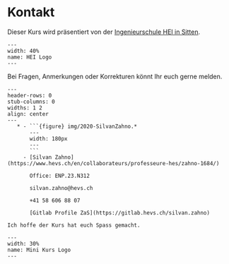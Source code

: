 # Kontakt

Dieser Kurs wird präsentiert von der [Ingenieurschule HEI in Sitten](https://hevs.ch).


```{figure} img/hei-defr.svg
---
width: 40%
name: HEI Logo
---
```

Bei Fragen, Anmerkungen oder Korrekturen könnt Ihr euch gerne melden.

````{list-table}
---
header-rows: 0
stub-columns: 0
widths: 1 2
align: center
---
   * - ```{figure} img/2020-SilvanZahno.*
       ---
       width: 180px
       ---
       ```
     - [Silvan Zahno](https://www.hevs.ch/en/collaborateurs/professeure-hes/zahno-1684/)

       Office: ENP.23.N312

       silvan.zahno@hevs.ch

       +41 58 606 88 07

       [Gitlab Profile ZaS](https://gitlab.hevs.ch/silvan.zahno)

````

```{important}
Ich hoffe der Kurs hat euch Spass gemacht.
```


```{figure} img/mini-course.svg
---
width: 30%
name: Mini Kurs Logo
---
```
